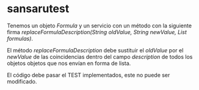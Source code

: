 # sansarutest
Tenemos un objeto *Formula* y un servicio con un método con la siguiente firma *replaceFormulaDescription(String oldValue, String newValue, List<Formula> formulas)*.

El método *replaceFormulaDescription* debe sustituir el *oldValue* por el *newValue* de las coincidencias dentro del campo *description* de todos los objetos objetos que nos envían en forma de lista.

El código debe pasar el TEST implementados, este no puede ser modificado.
